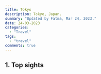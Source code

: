```yaml
---
title: Tokyo
description: Tokyo, Japan.
summary: "Updated by Fatma, Mar 24, 2023."
date: 24-03-2023
categories:
  - "Travel"
tags:
  - "travel"
comments: true
---
```

## 1. Top sights
